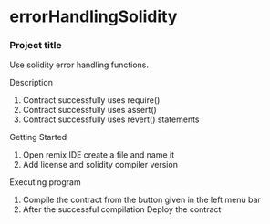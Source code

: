 # errorHandlingSolidity
### Project title  


Use solidity error handling functions.


Description


1. Contract successfully uses require()
2. Contract successfully uses assert()
3. Contract successfully uses revert() statements


Getting Started


1. Open remix IDE create a file and name it
2. Add license and solidity compiler version


Executing program
1. Compile the contract from the button given in the left menu bar
2. After the successful compilation Deploy the contract
